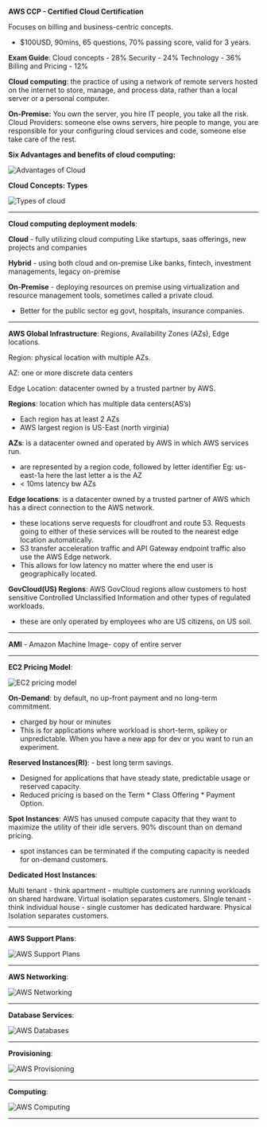 **AWS CCP - Certified Cloud Certification**

Focuses on billing and business-centric concepts.

- $100USD, 90mins, 65 questions, 70% passing score, valid for 3 years.

**Exam Guide**: 
Cloud concepts - 28%
Security - 24%
Technology - 36%
Billing and Pricing - 12%

**Cloud computing**: the practice of using a network of remote servers hosted on the internet to store, manage, and process data, rather than a local server or a personal computer.

**On-Premise:** You own the server, you hire IT people, you take all the risk.
Cloud Providers: someone else owns servers, hire people to mange, you are responsible for your configuring cloud services and code, someone else take care of the rest.

**Six Advantages and benefits of cloud computing:**

![Advantages of Cloud](images/advantagesofcloud.png)

**Cloud Concepts: Types**

![Types of cloud](images/typesofcloud.png)

---

**Cloud computing deployment models**:

**Cloud** - fully utilizing cloud computing 
	Like startups, saas offerings, new projects and companies

**Hybrid** - using both cloud and on-premise
	Like banks, fintech, investment managements, legacy on-premise

**On-Premise** - deploying resources on premise using virtualization and resource management tools, sometimes called a private cloud.
- Better for the public sector eg govt, hospitals, insurance companies.

---

**AWS Global Infrastructure**:
Regions, Availability Zones (AZs), Edge locations.


Region: physical location with multiple AZs.

AZ: one or more discrete data centers

Edge Location: datacenter owned by a trusted partner by AWS.


**Regions**: location which has multiple data centers(AS’s)
- Each region has at least 2 AZs
- AWS largest region is US-East (north virginia)

**AZs**: is a datacenter owned and operated by AWS in which AWS services run.
- are represented by a region code, followed by letter identifier
	Eg: us-east-1a here the last letter a is the AZ
- < 10ms latency bw AZs

**Edge locations**: is a datacenter owned by a trusted partner of AWS  which has a direct connection to the AWS network.
- these locations serve requests for cloudfront and route 53. Requests going to either of these services will be routed to the nearest edge location automatically.
- S3 transfer acceleration traffic and API Gateway endpoint traffic also use the AWS Edge network. 
- This allows for low latency no matter where the end user is geographically located.

**GovCloud(US) Regions**:
AWS GovCloud regions allow customers to host sensitive Controlled Unclassified Information and other types  of regulated workloads.
- these are only operated by employees who are US citizens, on US soil.

---

**AMI** - Amazon Machine Image- copy of entire server

---

**EC2 Pricing Model**:

![EC2 pricing model](images/ec2pricing.png)

**On-Demand**: by default, no up-front payment and no long-term commitment.
- charged by hour or minutes
- This is for applications where workload is short-term, spikey or unpredictable. When you have a new app for dev or you want to run an experiment.

**Reserved Instances(RI)**: - best long term savings.
- Designed for applications that have steady state, predictable usage or reserved capacity.
- Reduced pricing is based on the Term * Class Offering * Payment Option.

**Spot Instances**: AWS has unused compute capacity that they want to maximize the utility of their idle servers. 
90% discount than on demand pricing.
* spot instances can be terminated if the computing capacity is needed for on-demand customers.

**Dedicated Host Instances**:

Multi tenant - think apartment - multiple customers are running workloads on shared hardware. Virtual isolation separates customers.
SIngle tenant - think individual house - single customer has dedicated hardware. Physical Isolation separates customers.

---

**AWS Support Plans**:

![AWS Support Plans](images/AWSSupportplans.png)

---

**AWS Networking**:

![AWS Networking](images/AWSNetworking.png)

---

**Database Services**:

![AWS Databases](images/AWSDatabases.png)

---

**Provisioning**:

![AWS Provisioning](images/AWSProvisioning.png)

---

**Computing**:

![AWS Computing](images/AWSComputing.png)

---

